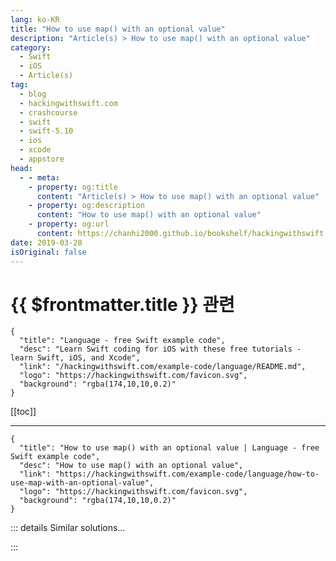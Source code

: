 ```yaml
---
lang: ko-KR
title: "How to use map() with an optional value"
description: "Article(s) > How to use map() with an optional value"
category:
  - Swift
  - iOS
  - Article(s)
tag: 
  - blog
  - hackingwithswift.com
  - crashcourse
  - swift
  - swift-5.10
  - ios
  - xcode
  - appstore
head:
  - - meta:
    - property: og:title
      content: "Article(s) > How to use map() with an optional value"
    - property: og:description
      content: "How to use map() with an optional value"
    - property: og:url
      content: https://chanhi2000.github.io/bookshelf/hackingwithswift.com/example-code/language/how-to-use-map-with-an-optional-value.html
date: 2019-03-28
isOriginal: false
---
```


# {{ $frontmatter.title }} 관련

```component VPCard
{
  "title": "Language - free Swift example code",
  "desc": "Learn Swift coding for iOS with these free tutorials - learn Swift, iOS, and Xcode",
  "link": "/hackingwithswift.com/example-code/language/README.md",
  "logo": "https://hackingwithswift.com/favicon.svg",
  "background": "rgba(174,10,10,0.2)"
}
```

[[toc]]

---

```component VPCard
{
  "title": "How to use map() with an optional value | Language - free Swift example code",
  "desc": "How to use map() with an optional value",
  "link": "https://hackingwithswift.com/example-code/language/how-to-use-map-with-an-optional-value",
  "logo": "https://hackingwithswift.com/favicon.svg",
  "background": "rgba(174,10,10,0.2)"
}
```

<!-- TODO: 작성 -->

<!-- 
The `map()` method of optionals allows you to transform the optional if it has a value, or do nothing if it is empty. This makes for shorter and more expressive code than doing a regular unwrap, and doesn’t require you to change your data type.

For example, if you had an optional string like this one:

```swift
let name: String? = "twostraws"
```

You could use the `map()` method to transform it safely, without having to check and unwrap it - if it were nil, the `map()` call would do nothing.

For example:

```swift
let twitterName = name.map { "@\($0)" }
print(twitterName)
```

That will print `@twostraws`.

-->

::: details Similar solutions…

<!--
/example-code/language/optional-vs-implicitly-unwrapped-optional-whats-the-difference">Optional vs implicitly unwrapped optional: what’s the difference? 
/example-code/games/how-to-create-a-random-terrain-tile-map-using-sktilemapnode-and-gkperlinnoisesource">How to create a random terrain tile map using SKTileMapNode and GKPerlinNoiseSource 
/quick-start/concurrency/how-to-manipulate-an-asyncsequence-using-map-filter-and-more">How to manipulate an AsyncSequence using map(), filter(), and more 
/example-code/language/what-is-an-optional-value-in-swift">What is an optional value in Swift? 
/example-code/language/how-to-use-flatmap-with-an-optional-value">How to use flatMap() with an optional value</a>
-->

:::

